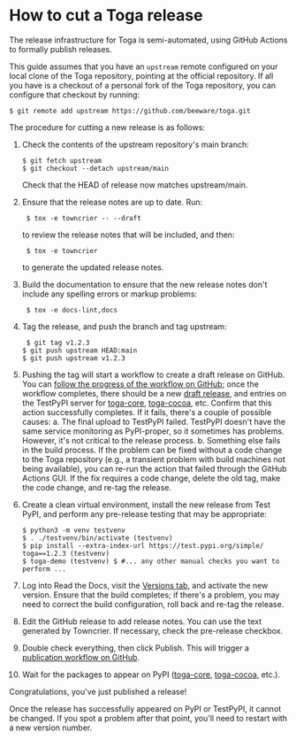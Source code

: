 # How to cut a Toga release

The release infrastructure for Toga is semi-automated, using GitHub Actions to formally publish releases.

This guide assumes that you have an `upstream` remote configured on your local clone of the Toga repository, pointing at the official repository. If all you have is a checkout of a personal fork of the Toga repository, you can configure that checkout by running:

```console
$ git remote add upstream https://github.com/beeware/toga.git
```

The procedure for cutting a new release is as follows:

1. Check the contents of the upstream repository's main branch:
   ```console
   $ git fetch upstream
   $ git checkout --detach upstream/main
   ```
   Check that the HEAD of release now matches upstream/main.

2. Ensure that the release notes are up to date. Run:
   ```console
    $ tox -e towncrier -- --draft
   ```
   to review the release notes that will be included, and then:
   ```console
    $ tox -e towncrier
   ```
   to generate the updated release notes.

3. Build the documentation to ensure that the new release notes don't include any spelling errors or markup problems:
   ```console
    $ tox -e docs-lint,docs
   ```

4. Tag the release, and push the branch and tag upstream:
   ```console
    $ git tag v1.2.3
   $ git push upstream HEAD:main
   $ git push upstream v1.2.3
   ```

5. Pushing the tag will start a workflow to create a draft release on GitHub. You can [follow the progress of the workflow on GitHub](https://github.com/beeware/toga/actions?query=workflow%3A%22Create+Release%22); once the workflow completes, there should be a new [draft release](https://github.com/beeware/toga/releases), and entries on the TestPyPI server for [toga-core](https://test.pypi.org/project/toga-core/), [toga-cocoa](https://test.pypi.org/project/toga-cocoa/), etc. Confirm that this action successfully completes. If it fails,  there's a couple of possible causes:
   a. The final upload to TestPyPI failed. TestPyPI doesn't have the same service monitoring as PyPI-proper, so it sometimes has problems. However, it's not critical to the release process.
   b. Something else fails in the build process. If the problem can be fixed without a code change to the Toga repository (e.g., a transient problem with build machines not being available), you can re-run the action that failed through the GitHub Actions GUI. If the fix requires a code change, delete the old tag, make the code change, and re-tag the release.

6. Create a clean virtual environment, install the new release from Test PyPI, and perform any pre-release testing that may be appropriate:
   ```console
   $ python3 -m venv testvenv
   $ . ./testvenv/bin/activate (testvenv)
   $ pip install --extra-index-url https://test.pypi.org/simple/ toga==1.2.3 (testvenv)
   $ toga-demo (testvenv) $ #... any other manual checks you want to perform ...
   ```

7. Log into Read the Docs, visit the [Versions tab](https://readthedocs.org/projects/toga/versions/), and activate the new version. Ensure that the build completes; if there's a problem, you may need to correct the build configuration, roll back and re-tag the release.

8. Edit the GitHub release to add release notes. You can use the text generated by Towncrier. If necessary, check the pre-release checkbox.

9. Double check everything, then click Publish. This will trigger a [publication workflow on GitHub](https://github.com/beeware/toga/actions?query=workflow%3A%22Upload+Python+Package%22).

10. Wait for the packages to appear on PyPI ([toga-core](https://pypi.org/project/toga-core/), [toga-cocoa](https://pypi.org/project/toga-cocoa/), etc.).

Congratulations, you've just published a release!

Once the release has successfully appeared on PyPI or TestPyPI, it cannot be changed. If you spot a problem after that point, you'll need to restart with a new version number.

